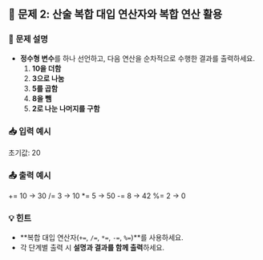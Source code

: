 ## 🔧 **문제 2: 산술 복합 대입 연산자와 복합 연산 활용**

### 📝 **문제 설명**
- **정수형 변수**를 하나 선언하고, 다음 연산을 순차적으로 수행한 결과를 출력하세요.
    1. **10을 더함**
    2. **3으로 나눔**
    3. **5를 곱함**
    4. **8을 뺌**
    5. **2로 나눈 나머지를 구함**

### 📥 **입력 예시**
초기값: 20


### 📤 **출력 예시**
+= 10 -> 30 /= 3 -> 10 *= 5 -> 50 -= 8 -> 42 %= 2 -> 0


### 💡 **힌트**
- **복합 대입 연산자(`+=`, `/=`, `*=`, `-=`, `%=`)**를 사용하세요.
- 각 단계별 출력 시 **설명과 결과를 함께 출력**하세요.
